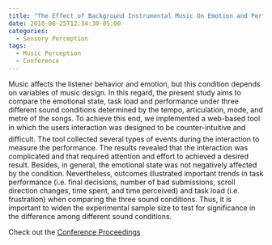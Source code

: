 ```yaml
---
title: "The Effect of Background Instrumental Music On Emotion and Performance"
date: 2018-06-25T12:34:30-05:00
categories:
  - Sensory Perception
tags:
  - Music Perception
  - Conference
---
```

Music affects the listener behavior and emotion, but this condition depends on variables of music design. In this regard, the present study aims to compare the emotional state, task load and performance under three different sound conditions determined by the tempo, articulation, mode, and metre of the songs. To achieve this end, we implemented a web-based tool in which the users interaction was designed to be counter-intuitive and difficult. The tool collected several types of events during the interaction to measure the performance. The results revealed that the interaction was complicated and that required attention and effort to achieved a desired result. Besides, in general, the emotional state was not negatively affected by the condition. Nevertheless, outcomes illustrated important trends in task performance (i.e. final decisions, number of bad submissions, scroll direction changes, time spent, and time perceived) and task load (i.e. frustration) when comparing the three sound conditions. Thus, it is important to widen the experimental sample size to test for significance in the difference among different sound conditions.

Check out the [Conference Proceedings][URL] 

[URL]:  http://www.iadisportal.org/digital-library/the-effect-of-background-instrumental-music-on-emotion-and-performance